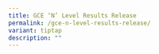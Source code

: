 ```yaml
---
title: GCE ‘N’ Level Results Release
permalink: /gce-n-level-results-release/
variant: tiptap
description: ""
---
```

